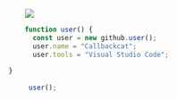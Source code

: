 <p align="center"><img src="https://c.tenor.com/ogsH7Ailje8AAAAM/cat-funny-cat.gif"></p>

```js
                                  function user() {
                              		const user = new github.user();
                              		user.name = "Callbackcat";
                              		user.tools = "Visual Studio Code";
                              
                              }
                              
                                   user();                                  
```  

